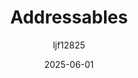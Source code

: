 ---
title: "Addressables"
layout: single
date: 2025-06-01
categories: [笔记]
tags: [Unity, Unity Package]
author: "ljf12825"
permalink: /posts/2025-06-05-Addressables/
---